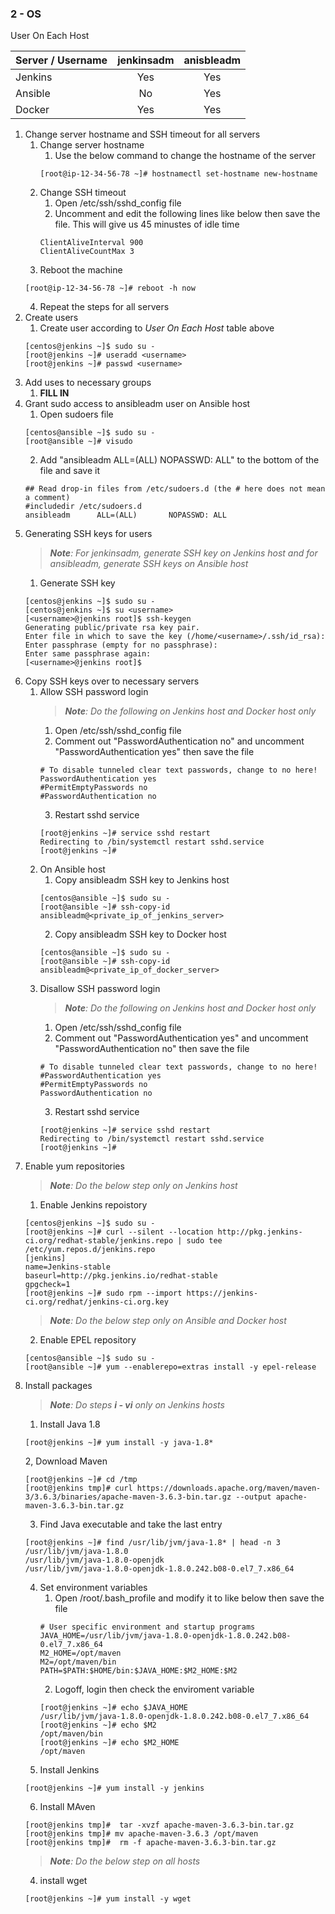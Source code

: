 ### 2 - OS

User On Each Host

| Server / Username | jenkinsadm | anisbleadm |
|-------------------|:----------:|:----------:|
| Jenkins           |     Yes    |     Yes    |
| Ansible           |     No     |     Yes    |
| Docker            |     Yes    |     Yes    |


1. Change server hostname and SSH timeout for all servers
    1. Change server hostname
        1. Use the below command to change the hostname of the server
        ```
        [root@ip-12-34-56-78 ~]# hostnamectl set-hostname new-hostname
        ```
    2. Change SSH timeout
        1. Open /etc/ssh/sshd_config file
        2. Uncomment and edit the following lines like below then save the file. This will give us 45 minustes of idle time
        ```
        ClientAliveInterval 900
        ClientAliveCountMax 3
        ```
    3. Reboot the machine
    ```
    [root@ip-12-34-56-78 ~]# reboot -h now
    ```
    4. Repeat the steps for all servers
2. Create users
    1. Create user according to *User On Each Host* table above
    ```
    [centos@jenkins ~]$ sudo su -
    [root@jenkins ~]# useradd <username>
    [root@jenkins ~]# passwd <username>
    ```
3. Add uses to necessary groups
    1. **FILL IN**
4. Grant sudo access to ansibleadm user on Ansible host
    1. Open sudoers file
    ```
    [centos@ansible ~]$ sudo su -
    [root@ansible ~]# visudo
    ```
    2. Add "ansibleadm      ALL=(ALL)       NOPASSWD: ALL" to the bottom of the file and save it
    ```
    ## Read drop-in files from /etc/sudoers.d (the # here does not mean a comment)
    #includedir /etc/sudoers.d
    ansibleadm      ALL=(ALL)       NOPASSWD: ALL
    ```
5. Generating SSH keys for users
    > ***Note**: For jenkinsadm, generate SSH key on Jenkins host and for ansibleadm, generate SSH keys on Ansible host*
    1. Generate SSH key
    ```
    [centos@jenkins ~]$ sudo su -
    [centos@jenkins ~]$ su <username>
    [<username>@jenkins root]$ ssh-keygen
    Generating public/private rsa key pair.
    Enter file in which to save the key (/home/<username>/.ssh/id_rsa):
    Enter passphrase (empty for no passphrase):
    Enter same passphrase again:
    [<username>@jenkins root]$
    ```
6. Copy SSH keys over to necessary servers
    1. Allow SSH password login
        > ***Note**: Do the following on Jenkins host and Docker host only*
        1. Open /etc/ssh/sshd_config file
        2. Comment out "PasswordAuthentication no" and uncomment "PasswordAuthentication yes" then save the file
        ```
        # To disable tunneled clear text passwords, change to no here!
        PasswordAuthentication yes
        #PermitEmptyPasswords no
        #PasswordAuthentication no
        ```
        3. Restart sshd service
        ```
        [root@jenkins ~]# service sshd restart
        Redirecting to /bin/systemctl restart sshd.service
        [root@jenkins ~]#
        ``` 
    2. On Ansible host
        1. Copy ansibleadm SSH key to Jenkins host
        ```
        [centos@ansible ~]$ sudo su -
        [root@ansible ~]# ssh-copy-id ansibleadm@<private_ip_of_jenkins_server>
        ```
        2. Copy ansibleadm SSH key to Docker host
        ```
        [centos@ansible ~]$ sudo su -
        [root@ansible ~]# ssh-copy-id ansibleadm@<private_ip_of_docker_server>
        ```
    3. Disallow SSH password login
        > ***Note**: Do the following on Jenkins host and Docker host only*
        1. Open /etc/ssh/sshd_config file
        2. Comment out "PasswordAuthentication yes" and uncomment "PasswordAuthentication no" then save the file
        ```
        # To disable tunneled clear text passwords, change to no here!
        #PasswordAuthentication yes
        #PermitEmptyPasswords no
        PasswordAuthentication no
        ```
        3. Restart sshd service
        ```
        [root@jenkins ~]# service sshd restart
        Redirecting to /bin/systemctl restart sshd.service
        [root@jenkins ~]#
        ``` 
7. Enable yum repositories
    > ***Note**: Do the below step only on Jenkins host*
    1. Enable Jenkins repoistory
    ```
    [centos@jenkins ~]$ sudo su -
    [root@jenkins ~]# curl --silent --location http://pkg.jenkins-ci.org/redhat-stable/jenkins.repo | sudo tee /etc/yum.repos.d/jenkins.repo
    [jenkins]
    name=Jenkins-stable
    baseurl=http://pkg.jenkins.io/redhat-stable
    gpgcheck=1
    [root@jenkins ~]# sudo rpm --import https://jenkins-ci.org/redhat/jenkins-ci.org.key
    ```
    > ***Note**: Do the below step only on Ansible and Docker host*
    2. Enable EPEL repository
    ```
    [centos@ansible ~]$ sudo su -
    [root@ansible ~]# yum --enablerepo=extras install -y epel-release
    ```
8. Install packages
    > ***Note**: Do steps **i - vi** only on Jenkins hosts*
    1. Install Java 1.8
    ```
    [root@jenkins ~]# yum install -y java-1.8*
    ```
    2, Download Maven
    ```
    [root@jenkins ~]# cd /tmp
    [root@jenkins tmp]# curl https://downloads.apache.org/maven/maven-3/3.6.3/binaries/apache-maven-3.6.3-bin.tar.gz --output apache-maven-3.6.3-bin.tar.gz
    ```
    3. Find Java executable and take the last entry
    ```
    [root@jenkins ~]# find /usr/lib/jvm/java-1.8* | head -n 3
    /usr/lib/jvm/java-1.8.0
    /usr/lib/jvm/java-1.8.0-openjdk
    /usr/lib/jvm/java-1.8.0-openjdk-1.8.0.242.b08-0.el7_7.x86_64
    ```
    4. Set environment variables
        1. Open /root/.bash_profile and modify it to like below then save the file
        ```
        # User specific environment and startup programs
        JAVA_HOME=/usr/lib/jvm/java-1.8.0-openjdk-1.8.0.242.b08-0.el7_7.x86_64
        M2_HOME=/opt/maven
        M2=/opt/maven/bin
        PATH=$PATH:$HOME/bin:$JAVA_HOME:$M2_HOME:$M2
        ```
        2. Logoff, login then check the enviroment variable
        ```
        [root@jenkins ~]# echo $JAVA_HOME
        /usr/lib/jvm/java-1.8.0-openjdk-1.8.0.242.b08-0.el7_7.x86_64
        [root@jenkins ~]# echo $M2
        /opt/maven/bin
        [root@jenkins ~]# echo $M2_HOME
        /opt/maven
        ```
    5. Install Jenkins
    ```
    [root@jenkins ~]# yum install -y jenkins
    ```
    6. Install MAven
    ```
    [root@jenkins tmp]#  tar -xvzf apache-maven-3.6.3-bin.tar.gz
    [root@jenkins tmp]# mv apache-maven-3.6.3 /opt/maven
    [root@jenkins tmp]#  rm -f apache-maven-3.6.3-bin.tar.gz
    ```
    > ***Note**: Do the below step on all hosts*
    4. install wget
    ```
    [root@jenkins ~]# yum install -y wget
    ```
